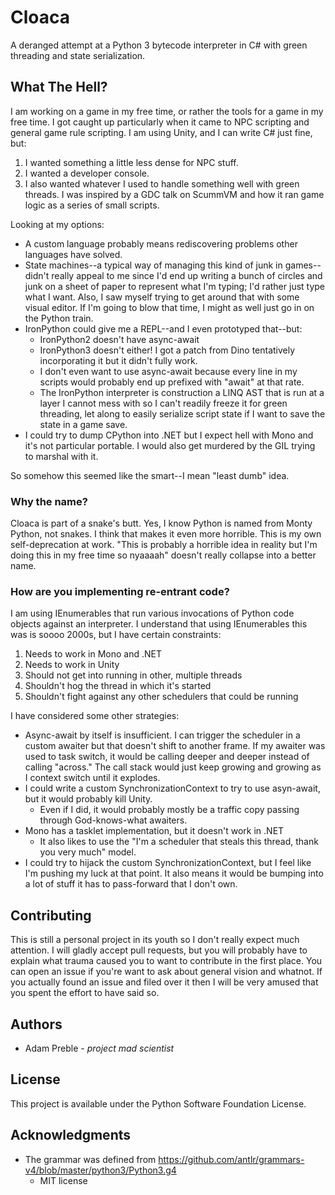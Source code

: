 # Cloaca

A deranged attempt at a Python 3 bytecode interpreter in C# with green threading and state serialization.

## What The Hell?
I am working on a game in my free time, or rather the tools for a game in my free time. I got caught up particularly
when it came to NPC scripting and general game rule scripting. I am using Unity, and I can write C# just fine, but:
1. I wanted something a little less dense for NPC stuff.
2. I wanted a developer console.
3. I also wanted whatever I used to handle something well with green threads. I was inspired by a GDC talk on ScummVM
   and how it ran game logic as a series of small scripts.

Looking at my options:
* A custom language probably means rediscovering problems other languages have solved.
* State machines--a typical way of managing this kind of junk in games--didn't really appeal to me since I'd end
  up writing a bunch of circles and junk on a sheet of paper to represent what I'm typing; I'd rather just type what I want.
  Also, I saw myself trying to get around that with some visual editor. If I'm going to blow that time, I might
  as well just go in on the Python train.
* IronPython could give me a REPL--and I even prototyped that--but:
  * IronPython2 doesn't have async-await
  * IronPython3 doesn't either! I got a patch from Dino tentatively incorporating it but it didn't fully work.
  * I don't even want to use async-await because every line in my scripts would probably end up prefixed with
    "await" at that rate.
  * The IronPython interpreter is construction a LINQ AST that is run at a layer I cannot mess with so I can't
    readily freeze it for green threading, let along to easily serialize script state if I want to save the state
    in a game save.
* I could try to dump CPython into .NET but I expect hell with Mono and it's not particular portable. I would also
  get murdered by the GIL trying to marshal with it.

So somehow this seemed like the smart--I mean "least dumb" idea.

### Why the name?

Cloaca is part of a snake's butt. Yes, I know Python is named from Monty Python, not snakes. I think that makes it even
more horrible. This is my own self-deprecation at work. "This is probably a horrible idea in reality but I'm doing this
in my free time so nyaaaah" doesn't really collapse into a better name.

### How are you implementing re-entrant code?
I am using IEnumerables that run various invocations of Python code objects against an interpreter. I understand that
using IEnumerables this was is soooo 2000s, but I have certain constraints:
1. Needs to work in Mono and .NET
2. Needs to work in Unity
3. Should not get into running in other, multiple threads
4. Shouldn't hog the thread in which it's started
5. Shouldn't fight against any other schedulers that could be running

I have considered some other strategies:
* Async-await by itself is insufficient. I can trigger the scheduler in a custom awaiter but that doesn't shift to another
  frame. If my awaiter was used to task switch, it would be calling deeper and deeper instead of calling "across." The call
  stack would just keep growing and growing as I context switch until it explodes.
* I could write a custom SynchronizationContext to try to use asyn-await, but it would probably kill Unity.
   * Even if I did, it would probably mostly be a traffic copy passing through God-knows-what awaiters.
* Mono has a tasklet implementation, but it doesn't work in .NET
   * It also likes to use the "I'm a scheduler that steals this thread, thank you very much" model.
* I could try to hijack the custom SynchronizationContext, but I feel like I'm pushing my luck at that point. It also means
  it would be bumping into a lot of stuff it has to pass-forward that I don't own.

## Contributing

This is still a personal project in its youth so I don't really expect much attention. I will gladly accept
pull requests, but you will probably have to explain what trauma caused you to want to contribute in the first
place. You can open an issue if you're want to ask about general vision and whatnot. If you actually found an
issue and filed over it then I will be very amused that you spent the effort to have said so.

## Authors

* Adam Preble - _project mad scientist_

## License

This project is available under the Python Software Foundation License.

## Acknowledgments

* The grammar was defined from https://github.com/antlr/grammars-v4/blob/master/python3/Python3.g4
  * MIT license
